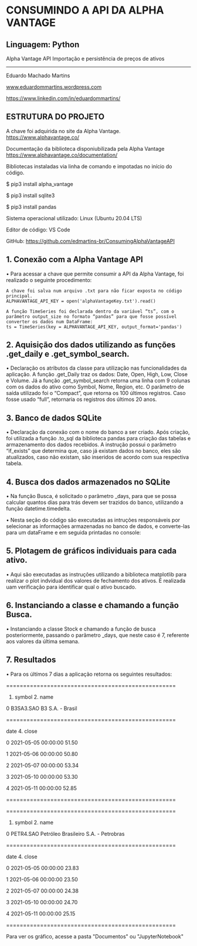 # CONSUMINDO A API DA ALPHA VANTAGE
## Linguagem: Python

Alpha Vantage API
Importação e persistência de preços de ativos
________________________________________________
Eduardo Machado Martins

www.eduardommartins.wordpress.com

https://www.linkedin.com/in/eduardommartins/


## ESTRUTURA DO PROJETO

A chave foi adquirida no site da Alpha Vantage.
https://www.alphavantage.co/

Documentação da biblioteca disponiubilizada pela Alpha Vantage
https://www.alphavantage.co/documentation/

Bibliotecas instaladas via linha de comando e impotadas no início do código.

$ pip3 install alpha_vantage

$ pip3 install sqlite3

$ pip3 install pandas

Sistema operacional utilizado: Linux (Ubuntu 20.04 LTS)

Editor de código: VS Code

GitHub: https://github.com/edmartins-br/ConsumingAlphaVantageAPI


## 1. Conexão com a Alpha Vantage API

•	Para acessar a chave que permite consumir a API da Alpha Vantage, foi realizado o seguinte procedimento:
	
	A chave foi salva num arquivo .txt para não ficar exposta no código 	principal.
	ALPHAVANTAGE_API_KEY = open('alphaVantageKey.txt').read()
	
	A função TimeSeries foi declarada dentro da variável “ts”, com o 	parâmetro output_size no formato “pandas” para que fosse possível 	converter os dados num DataFrame:
	ts = TimeSeries(key = ALPHAVANTAGE_API_KEY, output_format='pandas')


## 2. Aquisição dos dados utilizando as funções .get_daily e .get_symbol_search.

•	Declaração os atributos da classe para utilização nas funcionalidades da aplicação. A função .get_Daily traz os dados: Date, Open, High, Low, Close e Volume. Já a função .get_symbol_search retorna uma linha com 9 colunas com os dados do ativo como Symbol, Nome, Region, etc. O parãmetro de saída utilizado foi o “Compact”, que retorna os 100 últimos registros. Caso fosse usado “full”, retornaria os registros dos últimos 20 anos.

## 3. Banco de dados SQLite

•	Declaração da conexão com o nome do banco a ser criado. Após criação, foi utilizada a função .to_sql da biblioteca pandas para criação das tabelas e armazenamento dos dados recebidos. A instrução possui o parâmetro “if_exists” que determina que, caso já existam dados no banco, eles são atualizados, caso não existam, são inseridos de acordo com sua respectiva tabela.


## 4. Busca dos dados armazenados no SQLite

•	Na função Busca, é solicitado o parâmetro _days, para que se possa calcular quantos dias para trás devem ser trazidos do banco, utilizando a função datetime.timedelta.

•	Nesta seção do código são executadas as intruções responsáveis por selecionar as informações armazenadas no banco de dados, e converte-las para um dataFrame e em seguida printadas no console:


## 5. Plotagem de gráficos individuais para cada ativo.

•	Aqui são executadas as instruções utilizando a biblioteca matplotlib para realizar o plot indvidual dos valores de fechamento dos ativos. É realizada uam verificação para identificar qual o ativo buscado.


## 6. Instanciando a classe e chamando a função Busca.

•	Instanciando a classe Stock e chamando a função de busca posteriormente, passando o parâmetro _days, que neste caso é 7, referente aos valores da última semana.

## 7. Resultados

•	Para os últímos 7 dias a aplicação retorna os seguintes resultados:

==================================================

   1. symbol  2. name
   
0  B3SA3.SAO  B3 S.A. - Brasil

==================================================

   date  		   4. close
		  
0  2021-05-05 00:00:00     51.50

1  2021-05-06 00:00:00     50.80

2  2021-05-07 00:00:00     53.34

3  2021-05-10 00:00:00     53.30

4  2021-05-11 00:00:00     52.85

==================================================


==================================================

   1. symbol  2. name
   
0  PETR4.SAO  Petróleo Brasileiro S.A. - Petrobras

==================================================

   date 		   4. close
		  
0  2021-05-05 00:00:00     23.83

1  2021-05-06 00:00:00     23.50

2  2021-05-07 00:00:00     24.38

3  2021-05-10 00:00:00     24.70

4  2021-05-11 00:00:00     25.15

==================================================


Para ver os gráfico, acesse a pasta "Documentos" ou "JupyterNotebook"



